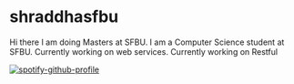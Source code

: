 # shraddhasfbu
Hi there
I am doing Masters at SFBU.
I am a Computer Science student at SFBU.
Currently working on web services.
Currently working on Restful


[![spotify-github-profile](https://spotify-github-profile.vercel.app/api/view?uid=31xiwcpn5applh6lvz6kubcmxb2q&cover_image=false&theme=default&show_offline=true&background_color=121212&interchange=false)](https://github.com/kittinan/spotify-github-profile)
